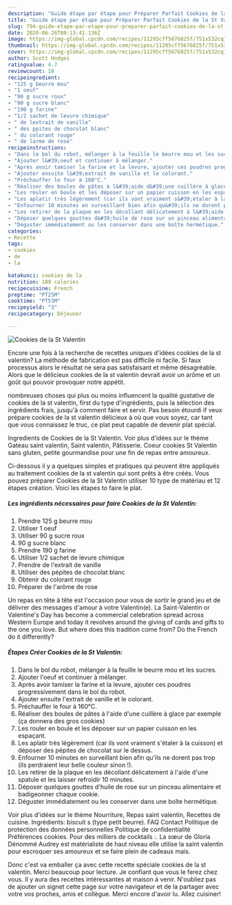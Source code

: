 ```yaml
---
description: "Guide étape par étape pour Préparer Parfait Cookies de la St Valentin"
title: "Guide étape par étape pour Préparer Parfait Cookies de la St Valentin"
slug: 794-guide-etape-par-etape-pour-preparer-parfait-cookies-de-la-st-valentin
date: 2020-06-26T09:13:41.136Z
image: https://img-global.cpcdn.com/recipes/11295cff5676825f/751x532cq70/cookies-de-la-st-valentin-photo-principale-de-la-recette.jpg
thumbnail: https://img-global.cpcdn.com/recipes/11295cff5676825f/751x532cq70/cookies-de-la-st-valentin-photo-principale-de-la-recette.jpg
cover: https://img-global.cpcdn.com/recipes/11295cff5676825f/751x532cq70/cookies-de-la-st-valentin-photo-principale-de-la-recette.jpg
author: Scott Hodges
ratingvalue: 4.7
reviewcount: 10
recipeingredient:
- "125 g beurre mou"
- "1 oeuf"
- "90 g sucre roux"
- "90 g sucre blanc"
- "190 g farine"
- "1/2 sachet de levure chimique"
- " de lextrait de vanille"
- " des ppites de chocolat blanc"
- " du colorant rouge"
- " de larme de rose"
recipeinstructions:
- "Dans le bol du robot, mélanger à la feuille le beurre mou et les sucres."
- "Ajouter l&#39;oeuf et continuer à mélanger."
- "Après avoir tamiser la farine et la levure, ajouter ces poudres progressivement dans le bol du robot."
- "Ajouter ensuite l&#39;extrait de vanille et le colorant."
- "Préchauffer le four à 160°C."
- "Réaliser des boules de pâtes à l&#39;aide d&#39;une cuillère à glace par exemple (ça donnera des gros cookies)"
- "Les rouler en boule et les déposer sur un papier cuisson en les espaçant."
- "Les aplatir très légèrement (car ils vont vraiment s&#39;étaler à la cuisson) et déposer des pépites de chocolat sur le dessus."
- "Enfourner 10 minutes en surveillant bien afin qu&#39;ils ne dorent pas trop (ils perdraient leur belle couleur sinon !)."
- "Les retirer de la plaque en les décollant délicatement à l&#39;aide d&#39;une spatule et les laisser refroidir 10 minutes."
- "Déposer quelques gouttes d&#39;huile de rose sur un pinceau alimentaire et badigeonner chaque cookie."
- "Déguster immédiatement ou les conserver dans une boîte hermétique."
categories:
- Recette
tags:
- cookies
- de
- la

katakunci: cookies de la 
nutrition: 189 calories
recipecuisine: French
preptime: "PT25M"
cooktime: "PT53M"
recipeyield: "3"
recipecategory: Déjeuner

---
```



![Cookies de la St Valentin](https://img-global.cpcdn.com/recipes/11295cff5676825f/751x532cq70/cookies-de-la-st-valentin-photo-principale-de-la-recette.jpg)

Encore une fois à la recherche de recettes uniques d'idées cookies de la st valentin? La méthode de fabrication est pas difficile ni facile. Si faux processus alors le résultat ne sera pas satisfaisant et même désagréable. Alors que le délicieux cookies de la st valentin devrait avoir un arôme et un goût qui pouvoir provoquer notre appétit.

nombreuses choses qui plus ou moins influencent la qualité gustative de cookies de la st valentin, first du type d'ingrédients, puis la sélection des ingrédients frais, jusqu'à comment faire et servir. Pas besoin étourdi if veux prépare cookies de la st valentin délicieux à où que vous soyez, car tant que vous connaissez le truc, ce plat peut capable de devenir plat spécial.

Ingredients de Cookies de la St Valentin. Voir plus d&#39;idées sur le thème Gateau saint valentin, Saint valentin, Pâtisserie. Coeur cookies St Valentin sans gluten, petite gourmandise pour une fin de repas entre amoureux.


Ci-dessous il y a quelques simples et pratiques qui peuvent être appliqués au traitement cookies de la st valentin qui sont prêts à être créés. Vous pouvez préparer Cookies de la St Valentin utiliser 10 type de matériau et 12 étapes création. Voici les étapes to faire le plat.

<!--inarticleads1-->

##### Les ingrédients nécessaires pour faire Cookies de la St Valentin:

1. Prendre 125 g beurre mou
1. Utiliser 1 oeuf
1. Utiliser 90 g sucre roux
1.  90 g sucre blanc
1. Prendre 190 g farine
1. Utiliser 1/2 sachet de levure chimique
1. Prendre  de l&#39;extrait de vanille
1. Utiliser  des pépites de chocolat blanc
1. Obtenir  du colorant rouge
1. Préparer  de l&#39;arôme de rose


Un repas en tête à tête est l&#39;occasion pour vous de sortir le grand jeu et de délivrer des messages d&#39;amour à votre Valentin(e). La Saint-Valentin or Valentine&#39;s Day has become a commercial celebration spread across Western Europe and today it revolves around the giving of cards and gifts to the one you love. But where does this tradition come from? Do the French do it differently? 

<!--inarticleads2-->

##### Étapes Créer Cookies de la St Valentin:

1. Dans le bol du robot, mélanger à la feuille le beurre mou et les sucres.
1. Ajouter l&#39;oeuf et continuer à mélanger.
1. Après avoir tamiser la farine et la levure, ajouter ces poudres progressivement dans le bol du robot.
1. Ajouter ensuite l&#39;extrait de vanille et le colorant.
1. Préchauffer le four à 160°C.
1. Réaliser des boules de pâtes à l&#39;aide d&#39;une cuillère à glace par exemple (ça donnera des gros cookies)
1. Les rouler en boule et les déposer sur un papier cuisson en les espaçant.
1. Les aplatir très légèrement (car ils vont vraiment s&#39;étaler à la cuisson) et déposer des pépites de chocolat sur le dessus.
1. Enfourner 10 minutes en surveillant bien afin qu&#39;ils ne dorent pas trop (ils perdraient leur belle couleur sinon !).
1. Les retirer de la plaque en les décollant délicatement à l&#39;aide d&#39;une spatule et les laisser refroidir 10 minutes.
1. Déposer quelques gouttes d&#39;huile de rose sur un pinceau alimentaire et badigeonner chaque cookie.
1. Déguster immédiatement ou les conserver dans une boîte hermétique.


Voir plus d&#39;idées sur le thème Nourriture, Repas saint valentin, Recettes de cuisine. Ingrédients: biscuit s (type petit beurre). FAQ Contact Politique de protection des données personnelles Politique de confidentialité Préférences cookies. Pour des milliers de cocktails :. La sœur de Gloria Dénommé Audrey est matérialiste de haut niveau elle utilise la saint valentin pour escroquer ses amoureux et se faire plein de cadeaux mais. 


Donc c'est va emballer ça avec cette recette spéciale cookies de la st valentin. Merci beaucoup pour lecture. Je confiant que vous le ferez chez vous. Il y aura des recettes  intéressantes at maison à venir. N'oubliez pas de ajouter un signet cette page sur votre navigateur et de la partager avec votre vos proches, amis et collègue. Merci encore d'avoir lu. Allez cuisiner!
